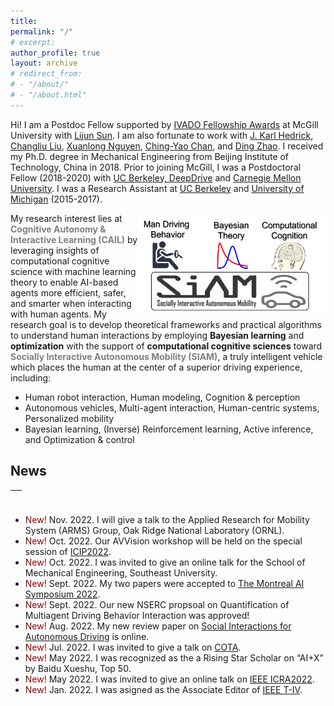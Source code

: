 ```yaml
---
title:
permalink: "/"
# excerpt: 
author_profile: true
layout: archive
# redirect_from:
# - "/about/"
# - "/about.html"
---
```


Hi! I am a Postdoc Fellow supported by [IVADO Fellowship Awards](https://ivado.ca/en/spotlight-on-our-academic-community/?programmes=postdoctoral-research-funding) at McGill University with [Lijun Sun](https://www.mcgill.ca/civil/lijun-sun). I am also fortunate to work with [J. Karl Hedrick](https://senate.universityofcalifornia.edu/in-memoriam/files/karl-hedrick.html), [Changliu Liu](http://icontrol.ri.cmu.edu/), [Xuanlong Nguyen](http://dept.stat.lsa.umich.edu/~xuanlong/), [Ching-Yao Chan](https://path.berkeley.edu/home), and [Ding Zhao](https://safeai-lab.github.io/). I received my Ph.D. degree in Mechanical Engineering from Beijing Institute of Technology, China in 2018. Prior to joining McGill, I was a Postdoctoral Fellow (2018-2020) with [UC Berkeley, DeepDrive](https://deepdrive.berkeley.edu/) and [Carnegie Mellon University](https://www.meche.engineering.cmu.edu/). I was a Research Assistant at [UC Berkeley](https://me.berkeley.edu/faculty/) and [University of Michigan](https://me.engin.umich.edu/) (2015-2017). 
<!-- My research lies in the intersection of Bayesian learning, reinforcement learning, optimization, and their applications to AI-based agents. -->

<img align="right" src="../images/research/researchframe.png" width="300">

My research interest lies at <span style="color:gray"> **Cognitive Autonomy & Interactive Learning (CAIL)** </span> by leveraging insights of computational cognitive science with machine learning theory to enable AI-based agents more efficient, safer, and smarter when interacting with human agents. My research goal is to develop theoretical frameworks and practical algorithms to understand human interactions by employing **Bayesian learning** and **optimization** with the support of **computational cognitive sciences** toward <span style="color:gray"> **Socially Interactive Autonomous Mobility (SIAM)**</span>, a truly intelligent vehicle which places the human at the center of a superior driving experience, including:

* Human robot interaction, Human modeling, Cognition & perception
* Autonomous vehicles, Multi-agent interaction, Human-centric systems, Personalized mobility 
* Bayesian learning, (Inverse) Reinforcement learning, Active inference, and Optimization & control

<!-- My research goal is to develop theoretical frameworks and practical algorithms to understand human interactions employing **Bayesian learning** and **optimization** with the support of **computational cognitive sciences** toward <span style="color:gray"> **Socially Interactive Autonomous Mobility (SIAM)**</span>, a turly intelligent vehicle which places the human at the center of a superior driving experience.

I am working on <span style="color:gray"> **Cognitive Autonomy & Interactive Learning (CAIL) for SIAM** </span> by leveraging insights of computational cognitive science with machine learning theory to enable AI-based agents more efficient, safer, and smarter, including:

* Human robot interaction, Human modeling, Cognition & perception
* Autonomous vehicles, Multi-agent interaction, Human-centric systems, Personalized mobility 
* Bayesian learning, (Inverse) Reinforcement learning, Active inference, and Optimization & control -->



## News 
<table style="width:100%">
  <thead>
    <tr>
      <th width="100%">&nbsp;</th>
    </tr>
  </thead>
</table>

* <span style="color:darkred"> New! </span> Nov. 2022. I will give a talk to the Applied Research for Mobility System (ARMS) Group, Oak Ridge National Laboratory (ORNL).
* <span style="color:darkred"> New! </span> Oct. 2022. Our AVVision workshop will be held on the special session of [ICIP2022](https://2022.ieeeicip.org/special-sessions/).
* <span style="color:darkred"> New! </span> Oct. 2022. I was invited to give an online talk for the School of Mechanical Engineering, Southeast University.
* <span style="color:darkred"> New! </span> Sept. 2022. My two papers were accepted to [The Montreal AI Symposium 2022](http://montrealaisymposium.com/). 
* <span style="color:darkred"> New! </span> Sept. 2022. Our new NSERC propsoal on Quantification of Multiagent Driving Behavior Interaction was approved! 
* <span style="color:darkred"> New! </span> Aug. 2022. My new review paper on [Social Interactions for Autonomous Driving](https://arxiv.org/abs/2208.07541) is online. 
* <span style="color:darkred"> New! </span> Jul. 2022. I was invited to give a talk on [COTA](http://cota-home.org/CICTP/CICTP2019.html).
* <span style="color:darkred"> New! </span> May 2022. I was recognized as the a Rising Star Scholar on “AI+X” by Baidu Xueshu, Top 50. 
* <span style="color:darkred"> New! </span> May 2022. I was invited to give an online talk on [IEEE ICRA2022](https://www.icra2022.org/). 
* <span style="color:darkred"> New! </span> Jan. 2022. I was asigned as the Associate Editor of [IEEE T-IV](https://ieeexplore.ieee.org/xpl/RecentIssue.jsp?punumber=7274857).




<!-- <dl>
  <dt> <strong>Instructor</strong></dt>
  <dd> - CEE 412/CET 522: Transportation Data Management and Visualization -- Winter 2021</dd>
  <dd> &nbsp;&nbsp;&nbsp;&nbsp; - 44 undergrads and grads; rating: 4.1/5.0 </dd>
  <dd> - <a href="https://zhiyongcui.com/CEE412_CET522/">CEE 412/CET 522: Transportation Data Management and Visualization</a> -- Winter 2020 [<a href="https://zhiyongcui.com/CEE412_CET522/docs/gallery/">Gallery</a>] (<span style="color:darkred;">CEE Department Chair's Award</span>)</dd>
  <dd> &nbsp;&nbsp;&nbsp;&nbsp; - 50 undergrads and grads; rating: 4.1/5.0 </dd>
  <dt> <strong>Guest Lecture</strong></dt>
  <dd> - CEE 412/CET 512: Transportation Data Management -- Winter 2019</dd>
  <dd> - Engineering Discovery Days, University of Washington -- Spring 2017, 2018, 2019</dd>
  <dt> <strong>Teach Assistant</strong></dt>
  <dd> - CEE 412 / CET 512: Transportation Data Management, UW, Winter 2019</dd>
</dl> -->
<!-- <ul>
  <li><a href="https://zhiyongcui.com/CEE412_CET522/">CEE 412/CET 522: Transportation Data Management and Visualization</a> -- Winter 2020 (Instructor)[<a href="https://zhiyongcui.com/CEE412_CET522/">Gallery</a>]</li>
</ul>
 -->
